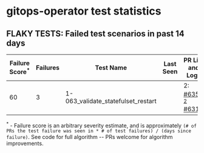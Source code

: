 # gitops-operator test statistics
## FLAKY TESTS: Failed test scenarios in past 14 days
| Failure Score<sup>*</sup> | Failures | Test Name | Last Seen | PR List and Logs 
|---|---|---|---|---|
| 60 | 3 | 1-063_validate_statefulset_restart  |  | 2: [#635](https://github.com/redhat-developer/gitops-operator/pull//635)<sup>[1](https://storage.googleapis.com/origin-ci-test/pr-logs/pull/redhat-developer_gitops-operator/635/pull-ci-redhat-developer-gitops-operator-master-v4.13-kuttl-parallel/1738093815987703808/build-log.txt), [2](https://storage.googleapis.com/origin-ci-test/pr-logs/pull/redhat-developer_gitops-operator/635/pull-ci-redhat-developer-gitops-operator-master-v4.14-kuttl-parallel/1738113261267587072/build-log.txt)</sup> [#631](https://github.com/redhat-developer/gitops-operator/pull//631)<sup>[1](https://storage.googleapis.com/origin-ci-test/pr-logs/pull/redhat-developer_gitops-operator/631/pull-ci-redhat-developer-gitops-operator-master-v4.14-kuttl-parallel/1735631559840501760/build-log.txt)</sup> 



<sup>*</sup> - Failure score is an arbitrary severity estimate, and is approximately `(# of PRs the test failure was seen in * # of test failures) / (days since failure)`. See code for full algorithm -- PRs welcome for algorithm improvements.

